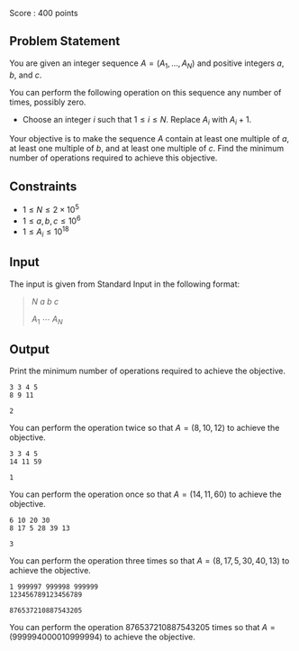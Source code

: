 Score : $400$ points

## Problem Statement

You are given an integer sequence $A=(A_1,\ldots,A_N)$ and positive integers $a$, $b$, and $c$.

You can perform the following operation on this sequence any number of times, possibly zero.

- Choose an integer $i$ such that $1\leq i\leq N$. Replace $A_i$ with $A_i+1$.

Your objective is to make the sequence $A$ contain at least one multiple of $a$, at least one multiple of $b$, and at least one multiple of $c$.
Find the minimum number of operations required to achieve this objective.

## Constraints

- $1\leq N\leq 2\times 10^5$
- $1\leq a, b, c \leq 10^6$
- $1\leq A_i\leq 10^{18}$

## Input

The input is given from Standard Input in the following format:

> $N$ $a$ $b$ $c$
> 
> $A_1$ $\cdots$ $A_N$

## Output

Print the minimum number of operations required to achieve the objective.

```input1
3 3 4 5
8 9 11
```

```output1
2
```

You can perform the operation twice so that $A = (8,10,12)$ to achieve the objective.

```input2
3 3 4 5
14 11 59
```

```output2
1
```

You can perform the operation once so that $A = (14,11,60)$ to achieve the objective.

```input3
6 10 20 30
8 17 5 28 39 13
```

```output3
3
```

You can perform the operation three times so that $A = (8,17,5,30,40,13)$ to achieve the objective.

```input4
1 999997 999998 999999
123456789123456789
```

```output4
876537210887543205
```

You can perform the operation $876537210887543205$ times so that $A = (999994000010999994)$ to achieve the objective.